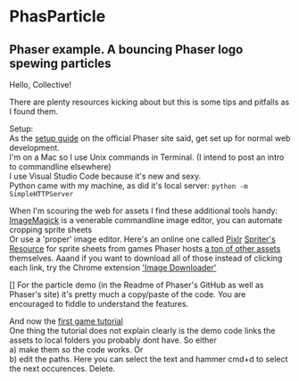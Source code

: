 # PhasParticle
Phaser example. A bouncing Phaser logo spewing particles
---

Hello, Collective!


There are plenty resources kicking about but this is some tips and pitfalls as I found them.

Setup:\
As the [setup guide](http://phaser.io/tutorials/getting-started-phaser3) on the official Phaser site said, get set up for normal web development.\
I'm on a Mac so I use Unix commands in Terminal. (I intend to post an intro to commandline elsewhere)\
I use Visual Studio Code because it's new and sexy.\
Python came with my machine, as did it's local server: `python -m SimpleHTTPServer`

When I'm scouring the web for assets I find these additional tools handy:\
[ImageMagick](http://www.imagemagick.org/Usage/crop/#crop_equal) is a venerable commandline image editor, you can automate cropping sprite sheets\
Or use a 'proper' image editor. Here's an online one called [Pixlr](https://pixlr.com/web)
[Spriter's Resource](https://www.spriters-resource.com/) for sprite sheets from games
Phaser hosts [a ton of other assets](https://labs.phaser.io/assets/) themselves.
Aaand if you want to download all of those instead of clicking each link, try the Chrome extension ['Image Downloader'](https://chrome.google.com/webstore/detail/image-downloader/cnpniohnfphhjihaiiggeabnkjhpaldj)

[]
For the particle demo (in the Readme of Phaser's GitHub as well as Phaser's site) it's pretty much a copy/paste of the code. You are encouraged to fiddle to understand the features.


And now the [first game tutorial](http://phaser.io/tutorials/making-your-first-phaser-3-game)\
One thing the tutorial does not explain clearly is the demo code links the assets to local folders you probably dont have. So either\
a) make them so the code works. Or\
b) edit the paths. Here you can select the text and hammer cmd+d to select the next occurences. Delete.



